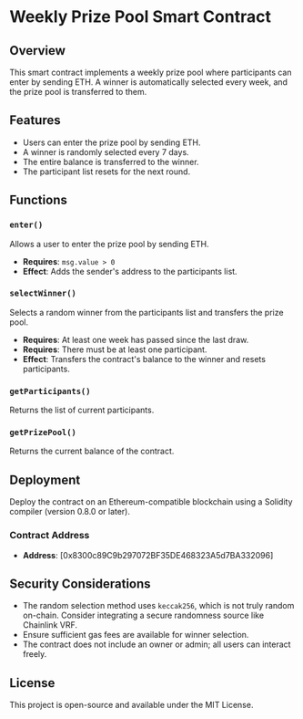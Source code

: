 # Weekly Prize Pool Smart Contract

## Overview
This smart contract implements a weekly prize pool where participants can enter by sending ETH. A winner is automatically selected every week, and the prize pool is transferred to them.

## Features
- Users can enter the prize pool by sending ETH.
- A winner is randomly selected every 7 days.
- The entire balance is transferred to the winner.
- The participant list resets for the next round.

## Functions

### `enter()`
Allows a user to enter the prize pool by sending ETH.
- **Requires**: `msg.value > 0`
- **Effect**: Adds the sender's address to the participants list.

### `selectWinner()`
Selects a random winner from the participants list and transfers the prize pool.
- **Requires**: At least one week has passed since the last draw.
- **Requires**: There must be at least one participant.
- **Effect**: Transfers the contract's balance to the winner and resets participants.

### `getParticipants()`
Returns the list of current participants.

### `getPrizePool()`
Returns the current balance of the contract.

## Deployment
Deploy the contract on an Ethereum-compatible blockchain using a Solidity compiler (version 0.8.0 or later).

### Contract Address
- **Address**: [0x8300c89C9b297072BF35DE468323A5d7BA332096]
## Security Considerations
- The random selection method uses `keccak256`, which is not truly random on-chain. Consider integrating a secure randomness source like Chainlink VRF.
- Ensure sufficient gas fees are available for winner selection.
- The contract does not include an owner or admin; all users can interact freely.

## License
This project is open-source and available under the MIT License.
